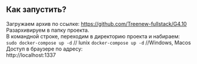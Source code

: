 ## Как запустить?
Загружаем архив по ссылке: https://github.com/Treenew-fullstack/G4.10
Разархивируем в папку проекта.  
В командной строке, переходим в директорию проекта и набираем:  
`sudo docker-compose up -d`  // lunix
`docker-compose up -d` //Windows, Macos
Доступ в браузере по адресу:  
http://localhost:1337  

